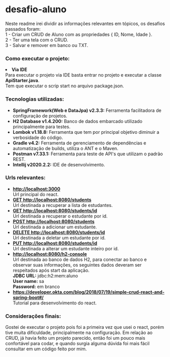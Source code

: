 <h1><b>desafio-aluno</b></h1>   
Neste readme irei dividir as informações relevantes em tópicos, os desafios passados foram:
<br>
1 - Criar um CRUD de Aluno com as propriedades { ID, Nome, Idade }.
<br>
2 - Ter uma tela com o CRUD.
<br>
3 - Salvar e remover em banco ou TXT.

<h3><b>Como executar o projeto:</b></h3>

   <LI><b>Via IDE</b><br>
    Para executar o projeto via IDE basta entrar no projeto e executar a classe <b>ApiStarter.java</b>.
    <br>
    Tem que executar o scrip start no arquivo package.json.
</UL>
    
<h3><b>Tecnologias utilizadas:</b></h3>
<UL>
  <LI><b>SpringFramework(Web e DataJpa) v2.3.3:</b> Ferramenta facilitadora de configuração de projetos.</LI>
  <LI><b>H2 Database v1.4.200:</b> Banco de dados embarcado utilizado principalmente para testes.</LI> 
  <LI><b>Lombok v1.18.8:</b> Ferramenta que tem por principal objetivo diminuir a verbosidade do código.</LI> 
  <LI><b>Gradle v4.2:</b> Ferramenta de gerenciamento de dependências e automatização de builds, utiliza o ANT e o Maven.</LI>
  <LI><b>Postman v7.33.1:</b> Ferramenta para teste de API's que utilizam o padrão REST.</LI>
  <LI><b>Intellij v2020.2.2:</b> IDE de desenvolvimento.</LI>
</UL>

<h3><b>Urls relevantes:</b></h3>
  <UL>
<LI><b><a href='http://localhost:3000'> http://localhost:3000</a></b><br>
      Url principal do react.
  <LI><b><a href='http://localhost:8080/students'>GET http://localhost:8080/students</a></b><br>
      Url destinada a recuperar a lista de estudantes.
  <LI><b><a href='http://localhost:8080/students/id'>GET http://localhost:8080/students/id</a></b><br>
        Url destinada a recuperar o estudante por id.  
  <LI><b><a href='http://localhost:8080/students'>POST http://localhost:8080/students</a></b><br>
        Url destinada a adicionar um estudante. 
  <LI><b><a href='http://localhost:8080/students/id'>DELETE http://localhost:8080/students/id</a></b><br>
        Url destinada a deletar um estudante por id.
  <LI><b><a href='http://localhost:8080/students/id'>PUT http://localhost:8080/students/id</a></b><br>
        Url destinada a alterar um estudante inteiro por id.                   
  <LI><b><a href='http://localhost:8080/h2-console'>http://localhost:8080/h2-console</a></b><br>
    Url destinada ao banco de dados H2, para conectar ao banco e observar suas informações, os seguintes dados deveram ser         respeitados após start da aplicação.<br>
    <b>JDBC URL:</b> jdbc:h2:mem:aluno<br>
    <b>User name:</b> sa<br>
    <b>Password:</b> em branco<br>
  <LI><b><a href='https://developer.okta.com/blog/2018/07/19/simple-crud-react-and-spring-boot#/'>https://developer.okta.com/blog/2018/07/19/simple-crud-react-and-spring-boot#/</a></b><br>
      Tutorial para desenvolvimento do react. 
</UL>

<h3><b>Considerações finais:</b></h3>
  Gostei de executar o projeto pois foi a primeira vez que usei o react, porém tive muita dificuldade, principalmente na configuração. Em relação ao CRUD, já havia feito um projeto parecido, então foi um pouco mais confortável para codar, e quando surgia alguma dúvida foi mais fácil consultar em um código feito por mim. 